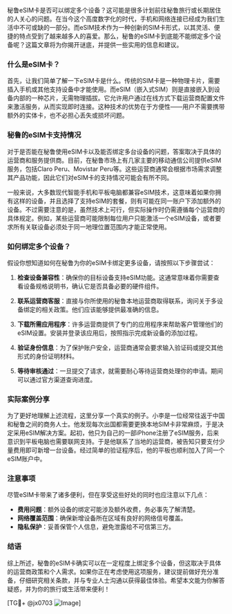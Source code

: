 秘鲁eSIM卡是否可以绑定多个设备？这可能是很多计划前往秘鲁旅行或长期居住的人关心的问题。在当今这个高度数字化的时代，手机和网络连接已经成为我们生活中不可或缺的一部分。而eSIM技术作为一种创新的SIM卡形式，以其灵活、便捷的特点受到了越来越多人的喜爱。那么，秘鲁的eSIM卡到底能不能绑定多个设备呢？这篇文章将为你揭开谜底，并提供一些实用的信息和建议。

### 什么是eSIM卡？

首先，让我们简单了解一下eSIM卡是什么。传统的SIM卡是一种物理卡片，需要插入手机或其他支持设备中才能使用。而eSIM（嵌入式SIM）则是直接嵌入到设备内部的一种芯片，无需物理插拔。它允许用户通过在线方式下载运营商配置文件来激活服务，从而实现即时连接。这种技术的优势在于方便性——用户不需要携带额外的实体卡，也不必担心丢失或损坏问题。

### 秘鲁的eSIM卡支持情况

对于是否能在秘鲁使用eSIM卡以及能否绑定多台设备的问题，答案取决于具体的运营商和服务提供商。目前，在秘鲁市场上有几家主要的移动通信公司提供eSIM服务，包括Claro Peru、Movistar Peru等。这些运营商通常会根据市场需求调整其产品功能，因此它们对eSIM卡的支持情况可能会有所不同。

一般来说，大多数现代智能手机和平板电脑都兼容eSIM技术，这意味着如果你拥有这样的设备，并且选择了支持eSIM的套餐，则有可能在同一账户下添加额外的设备。不过需要注意的是，虽然技术上可行，但实际操作时仍需遵循每个运营商的具体规定。例如，某些运营商可能限制每位用户只能激活一个eSIM设备，或者要求所有关联设备必须处于同一地理位置范围内才能正常使用。

### 如何绑定多个设备？

假设你想知道如何在秘鲁为你的eSIM卡绑定更多设备，请按照以下步骤尝试：

1. **检查设备兼容性**：确保你的目标设备支持eSIM功能。这通常意味着你需要查看设备规格说明书，确认它是否具备必要的硬件组件。
   
2. **联系运营商客服**：直接与你所使用的秘鲁本地运营商取得联系，询问关于多设备绑定的相关政策。他们应该能够提供最准确的信息。

3. **下载所需应用程序**：许多运营商提供了专门的应用程序来帮助客户管理他们的eSIM设置。安装并登录该应用后，按照指示完成新设备的添加过程。

4. **验证身份信息**：为了保护账户安全，运营商通常会要求输入验证码或提交其他形式的身份证明材料。

5. **等待审核通过**：一旦提交了请求，就需要耐心等待运营商处理你的申请。期间可以通过官方渠道查询进度。

### 实际案例分享

为了更好地理解上述流程，这里分享一个真实的例子。小李是一位经常往返于中国和秘鲁之间的商务人士。他发现每次出国都需要更换本地SIM卡非常麻烦，于是决定采用eSIM解决方案。起初，他只为自己的一部iPhone注册了eSIM服务，后来意识到平板电脑也需要联网支持。于是他联系了当地的运营商，被告知只要支付少量费用即可新增一台设备。经过简单的验证程序后，他的平板也顺利加入了同一个eSIM账户中。

### 注意事项

尽管eSIM卡带来了诸多便利，但在享受这些好处的同时也应注意以下几点：

- **费用问题**：额外设备的绑定可能涉及额外收费，务必事先了解清楚。
- **网络覆盖范围**：确保新增设备所在区域有良好的网络信号覆盖。
- **隐私保护**：妥善保管个人信息，避免泄露给不可信第三方。

### 结语

综上所述，秘鲁的eSIM卡确实可以在一定程度上绑定多个设备，但这取决于具体的运营商政策和个人需求。如果你正在考虑使用这项服务，建议提前做好充分准备，仔细研究相关条款，并与专业人士沟通以获得最佳体验。希望本文能为你解答疑惑，并为你的旅行或生活带来便利！

[TG💪+ @jx0703 ![Image](https://github.com/user-attachments/assets/dbca1d08-cadb-493c-b0ec-ad6f7a83f270)]
